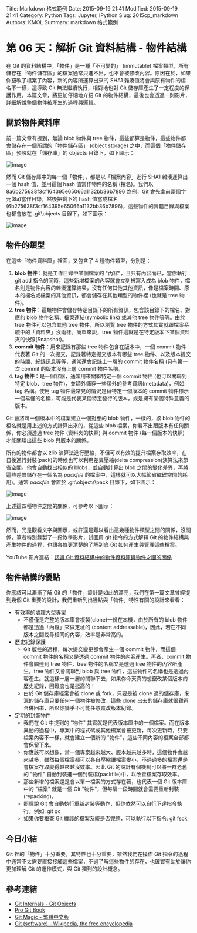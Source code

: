 Title: Markdown 格式範例
Date: 2015-09-19 21:41
Modified: 2015-09-19 21:41
Category: Python
Tags: Jupyter, IPython
Slug: 2015cp_markdown
Authors: KMOL
Summary: markdown 格式範例

第 06 天：解析 Git 資料結構 - 物件結構
=====================================================

在 Git 的資料結構中，「物件」是一種「不可變的」 (immutable) 檔案類型，所有儲存在「物件儲存區」的檔案通常只進不出，也不會被修改內容。原因在於，如果你竄改了檔案了內容，新的內容所運算出來的 SHA1 雜湊值將會與原有物件的檔名不一樣，這導致 Git 無法繼續執行，相對地也對 Git 儲存庫產生了一定程度的保護作用。本篇文章，將更加仔細地介紹 Git 的物件結構，最後也會透過一則影片，詳細解說整個物件被產生的過程與邏輯。

關於物件資料庫
------------

前一篇文章有提到，無論 blob 物件與 tree 物件，這些都算是物件，這些物件都會儲存在一個所謂的「物件儲存區」 (object storage) 之中，而這個「物件儲存區」預設就在「儲存庫」的 objects 目錄下，如下圖示：

![image](https://f.cloud.github.com/assets/88981/1143067/2b2e2c52-1d17-11e3-953c-ba8ea3749749.png)

然而 Git 儲存庫中的每一個「物件」，都是以「檔案內容」進行 SHA1 雜湊運算出一個 hash 值，並用這個 hash 值當作物件的名稱 (檔名)。我們以 8a6b275638f3cf164395e65066a1132bb36b7896 為例，Git 會先拿前兩個字元(8a)當作目錄，然後把剩下的 hash 值當成檔名 (6b275638f3cf164395e65066a1132bb36b7896)，這些物件的實體目錄與檔案也都會放在 .git\objects 目錄下，如下圖示：

![image](https://f.cloud.github.com/assets/88981/1114191/87b5e156-1a13-11e3-9355-9524a3f651b2.png)

物件的類型
---------

在這些「物件資料庫」裡面，又包含了 4 種物件類型，分別是：

1. **blob 物件**：就是工作目錄中某個檔案的 "內容"，且只有內容而已，當你執行 git add 指令的同時，這些新增檔案的內容就會立刻被寫入成為 blob 物件，檔名則是物件內容的雜湊運算結果，沒有任何其他其他資訊，像是檔案時間、原本的檔名或檔案的其他資訊，都會儲存在其他類型的物件裡 (也就是 tree 物件)。
2. **tree 物件**：這類物件會儲存特定目錄下的所有資訊，包含該目錄下的檔名、對應的 blob 物件名稱、檔案連結(symbolic link) 或其他 tree 物件等等。由於 tree 物件可以包含其他 tree 物件，所以瀏覽 tree 物件的方式其實就跟檔案系統中的「資料夾」沒兩樣。簡單來說，tree 物件這就是在特定版本下某個資料夾的快照(Snapshot)。
3. **commit 物件**：用來記錄有那些 tree 物件包含在版本中，一個 commit 物件代表著 Git 的一次提交，記錄著特定提交版本有哪些 tree 物件、以及版本提交的時間、紀錄訊息等等，通常還會記錄上一層的 commit 物件名稱 (只有第一次 commit 的版本沒有上層 commit 物件名稱。
4. **tag 物件**：是一個容器，通常用來關聯特定一個 commit 物件 (也可以關聯到特定 blob、tree 物件)，並額外儲存一些額外的參考資訊(metadata)，例如: tag 名稱。使用 tag 物件最常見的情況是替特定一個版本的 commit 物件標示一個易懂的名稱，可能是代表某個特定發行的版本，或是擁有某個特殊意義的版本。

Git 會將每一個版本中的檔案建立一個對應的 blob 物件，一樣的，該 blob 物件的檔名就是用上述的方式計算出來的，從這些 blob 檔案，你看不出跟版本有任何關係，你必須透過 tree 物件 (資料夾的快照) 與 commit 物件 (每一個版本的快照) 才能關聯出這些 blob 與版本的關係。

所有的物件都會以 zlib 演算法進行壓縮，不但可以有效的提升檔案存取效率，在日後進行封裝(pack)的時候也可以利用差異壓縮(delta compression)演算法來節省空間。他會自動找出相似的 blobs，並自動計算出 blob 之間的變化差異，再將這些差異儲存在一個名為 *packfile* 的檔案中，這樣就可以大幅節省磁碟空間的耗用)。通常 *packfile* 會置於 .git\objects\pack 目錄下，如下圖示：


![image](https://f.cloud.github.com/assets/88981/1143218/3626d60c-1d28-11e3-93b4-cd5ec3419b7d.png)

上述這四種物件之間的關係，可參考以下圖示：

![image](http://journal.code4lib.org/media/issue21/anderson/images/large/fig-09-git-revisions.png)

然而，光是觀看文字與圖示，或許還是難以看出這幾種物件類型之間的關係，沒關係，筆者特別錄製了一段教學影片，試圖用 git 指令的方式解釋 Git 的物件結構與產生物件的過程，也讓各位更清楚的了解到底 Git 如何產生與管理這些檔案。

YouTube 影片連結：[認識 Git 資料結構中的物件資料庫與物件之間的關係](http://www.youtube.com/watch?v=PZbSRy_ow0U)

物件結構的優點
------------

你應該可以漸漸了解 Git 的「物件」設計是如此的漂亮，我們在第一篇文章曾經提到幾個 Git 重要的設計，我們重新列出幾點與「物件」特性有關的設計來看看：

* 有效率的處理大型專案
	* 不僅僅是完整的版本庫會複製(clone)一份在本機，由於所有的 blob 物件都是透過「內容」來做定址的 (content addressable)，因此，若在不同版本之間找尋相同的內容，效率是非常高的。
* 歷史紀錄保護
	* Git 版控的過程，每次提交變更都會產生一個 commit 物件，而這個 commit 物件的名稱又是透過 commit 物件的內容產生。再者，commit 物件會關連到 tree 物件，tree 物件的名稱又是透過 tree 物件的內容所產生。tree 物件又會關聯到 blob 與 tree 物件，這些物件的名稱也是透過內容產生。就這樣一層一層的關聯下去，如果你今天真的想竄改某個版本的歷史紀錄，困難度也是挺高的！
	* 由於 Git 儲存庫經常會被 clone 或 fork，只要是被 clone 過的儲存庫，來源的儲存庫只要任何一個物件被修改，這些 clone 出去的儲存庫就很難再合併回來，所以你幾乎不可能任意竄改版本紀錄。
* 定期的封裝物件
	* 我們在 Git 中提到的 "物件" 其實就是代表版本庫中的一個檔案。而在版本異動的過程中，專案中的程式碼或其他檔案會被更新，每次更新時，只要檔案內容不一樣，就會建立一個新的 "物件"，這些不同內容的檔案全部都會保留下來。
	* 你應該可以想像，當一個專案越來越大、版本越來越多時，這個物件會越來越多，雖然每個檔案都可以各自壓縮讓檔案變小，不過過多的檔案還是會檔案存取變得越來越沒效率。因此 Git 的設計有個機制可以將一群老舊的 "物件" 自動封裝進一個封裝檔(packfile)中，以改善檔案存取效率。
	* 那些新增的檔案還是會以單一檔案的方式存在著，也代表一個 Git 版本庫中的 "檔案" 就是一個 Git "物件"，但每隔一段時間就會需要重新封裝(repacking)。
	* 照理說 Git 會自動執行重新封裝等動作，但你依然可以自行下達指令執行。例如: git gc
	* 如果你要檢查 Git 維護的檔案系統是否完整，可以執行以下指令: git fsck 


今日小結
-------

Git 裡的「物件」十分重要，其特性也十分重要，雖然我們在操作 Git 指令的過程中通常不太需要直接接觸這些檔案，不過了解這些物件的存在，也確實有助於讓你更加理解 Git 的運作模式，與 Git 獨到的設計概念。



參考連結
-------

* [Git Internals - Git Objects](http://git-scm.com/book/en/Git-Internals-Git-Objects)
* [Pro Git Book](http://progit.org/)
* [Git Magic - 繁體中文版](http://www-cs-students.stanford.edu/~blynn/gitmagic/intl/zh_tw/)
* [Git (software) - Wikipedia, the free encyclopedia](http://en.wikipedia.org/wiki/Git_(software) "Git (software) - Wikipedia, the free encyclopedia")



